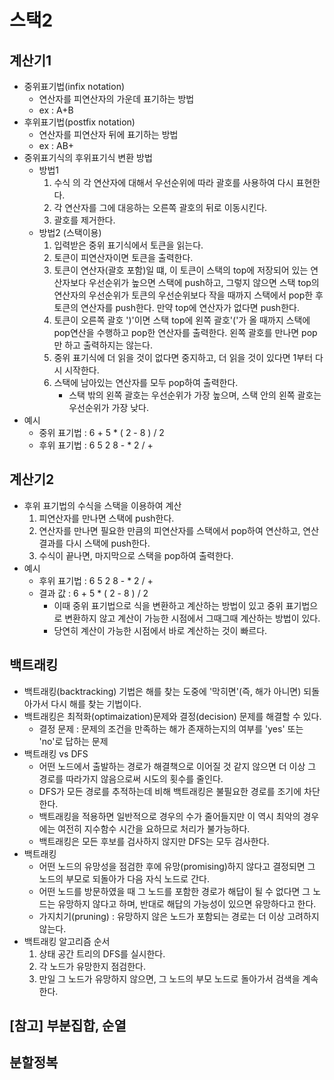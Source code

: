 # 스택2

## 계산기1
* 중위표기법(infix notation)
    * 연산자를 피연산자의 가운데 표기하는 방법
    * ex : A+B
* 후위표기법(postfix notation)
    * 연산자를 피연산자 뒤에 표기하는 방법
    * ex : AB+
* 중위표기식의 후위표기식 변환 방법
    * 방법1
        1. 수식 의 각 연산자에 대해서 우선순위에 따라 괄호를 사용하여 다시 표현한다.
        2. 각 연산자를 그에 대응하는 오른쪽 괄호의 뒤로 이동시킨다.
        3. 괄호를 제거한다.
    * 방법2 (스택이용)
        1. 입력받은 중위 표기식에서 토큰을 읽는다.
        2. 토큰이 피연산자이면 토큰을 출력한다.
        3. 토큰이 연산자(괄호 포함)일 떄, 이 토큰이 스택의 top에 저장되어 있는 연산자보다 우선순위가 높으면 스택에 push하고, 그렇지 않으면 스택 top의 연산자의 우선순위가 토큰의 우선순위보다 작을 때까지 스택에서 pop한 후 토큰의 연산자를 push한다. 만약 top에 연산자가 없다면 push한다.
        4. 토큰이 오른쪽 괄호 ')'이면 스택 top에 왼쪽 괄호'('가 올 때까지 스택에 pop연산을 수행하고 pop한 연산자를 출력한다. 왼쪽 괄호를 만나면 pop만 하고 출력하지는 않는다.
        5. 중위 표기식에 더 읽을 것이 없다면 중지하고, 더 읽을 것이 있다면 1부터 다시 시작한다.
        6. 스택에 남아있는 연산자를 모두 pop하여 출력한다.
            * 스택 밖의 왼쪽 괄호는 우선순위가 가장 높으며, 스택 안의 왼쪽 괄호는 우선순위가 가장 낮다.
* 예시
    * 중위 표기법 : 6 + 5 * ( 2 - 8 ) / 2
    * 후위 표기법 : 6 5 2 8 - * 2 / +

## 계산기2
* 후위 표기법의 수식을 스택을 이용하여 계산
    1. 피연산자를 만나면 스택에 push한다.
    2. 연산자를 만나면 필요한 만큼의 피연산자를 스택에서 pop하여 연산하고, 연산결과를 다시 스택에 push한다.
    3. 수식이 끝나면, 마지막으로 스택을 pop하여 출력한다.
* 예시
    * 후위 표기법 : 6 5 2 8 - * 2 / +
    * 결과 값 : 6 + 5 * ( 2 - 8 ) / 2
        * 이때 중위 표기법으로 식을 변환하고 계산하는 방법이 있고 중위 표기법으로 변환하지 않고 계산이 가능한 시점에서 그때그때 계산하는 방법이 있다.
        * 당연히 계산이 가능한 시점에서 바로 계산하는 것이 빠르다.

## 백트래킹
* 백트래킹(backtracking) 기법은 해를 찾는 도중에 '막히면'(즉, 해가 아니면) 되돌아가서 다시 해를 찾는 기법이다.
* 백트래킹은 최적화(optimaization)문제와 결정(decision) 문제를 해결할 수 있다.
    * 결정 문제 : 문제의 조건을 만족하는 해가 존재하는지의 여부를 'yes' 또는 'no'로 답하는 문제
* 백트래킹 vs DFS
    * 어떤 노드에서 출발하는 경로가 해결책으로 이어질 것 같지 않으면 더 이상 그 경로를 따라가지 않음으로써 시도의 횟수를 줄인다.
    * DFS가 모든 경로를 추적하는데 비해 백트래킹은 불필요한 경로를 조기에 차단한다.
    * 백트래킹을 적용하면 일반적으로 경우의 수가 줄어들지만 이 역시 최악의 경우에는 여전히 지수함수 시간을 요하므로 처리가 불가능하다.
    * 백트래킹은 모든 후보를 검사하지 않지만 DFS는 모두 검사한다.
* 백트래킹
    * 어떤 노드의 유망성을 점검한 후에 유망(promising)하지 않다고 결정되면 그 노드의 부모로 되돌아가 다음 자식 노드로 간다.
    * 어떤 노드를 방문하였을 때 그 노드를 포함한 경로가 해답이 될 수 없다면 그 노드는 유망하지 않다고 하며, 반대로 해답의 가능성이 있으면 유망하다고 한다.
    * 가지치기(pruning) : 유망하지 않은 노드가 포함되는 경로는 더 이상 고려하지 않는다.
* 백트래킹 알고리즘 순서
    1. 상태 공간 트리의 DFS를 실시한다.
    2. 각 노드가 유망한지 점검한다.
    3. 만일 그 노드가 유망하지 않으면, 그 노드의 부모 노드로 돌아가서 검색을 계속한다.

## [참고] 부분집합, 순열


## 분할정복